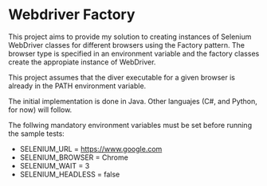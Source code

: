 # Webdriver Factory

This project aims to provide my solution to creating instances of Selenium WebDriver classes for different browsers using the Factory pattern.
The browser type is specified in an environment variable and the factory classes create the appropiate instance of WebDriver.

This project assumes that the diver executable for a given browser is already in the PATH environment variable.

The initial implementation is done in Java. Other languajes (C#, and Python, for now) will follow.

The follwing mandatory environment variables must be set before running the sample tests:
* SELENIUM_URL = https://www.google.com
* SELENIUM_BROWSER = Chrome
* SELENIUM_WAIT = 3
* SELENIUM_HEADLESS = false
